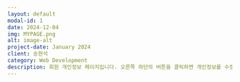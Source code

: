 ```yaml
---
layout: default
modal-id: 1
date: 2024-12-04
img: MYPAGE.png
alt: image-alt
project-date: January 2024
client: 송현석
category: Web Development
description: 회원 개인정보 페이지입니다. 오른쪽 하단의 버튼을 클릭하면 개인정보를 수정할 수 있는 페이지로 이동합니다. 출석체크 버튼을 클릭하면 20코인을 획득할 수 있으며 코인은 상점에서 상품을 구매하는데 사용 가능합니다. 현재 버튼 활성화 하루 1회 제한 기능을 구현 중이며 코인 베팅 시스템도 기획 중입니다.
---
```

